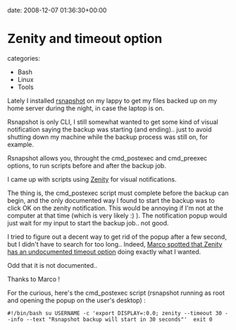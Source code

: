 


date: 2008-12-07 01:36:30+00:00


# Zenity and timeout option

categories:
- Bash
- Linux
- Tools


Lately I installed [rsnapshot](http://www.rsnapshot.org) on my lappy to get my files backed up on my home server during the night, in case the laptop is on.

Rsnapshot is only CLI, I still somewhat wanted to get some kind of visual notification saying the backup was starting (and ending).. just to avoid shutting down my machine while the backup process was still on, for example.

Rsnapshot allows you, throught the cmd_postexec and cmd_preexec options, to run scripts before and after the backup job.

I came up with scripts using [Zenity](http://live.gnome.org/Zenity) for visual notifications.

The thing is, the cmd_postexec script must complete before the backup can begin, and the only documented way I found to start the backup was to click OK on the zenity notification. This would be annoying if I'm not at the computer at that time (which is very likely :) ). The notification popup would just wait for my input to start the backup job.. not good.

I tried to figure out a decent way to get rid of the popup after a few second, but I didn't have to search for too long.. Indeed, [Marco spotted that Zenity has an undocumented timeout option](http://marcotmarcot.blogspot.com/2008/06/undocumented-timeout-option-in-zenity.html) doing exactly what I wanted.

Odd that it is not documented..

Thanks to Marco !

For the curious, here's the cmd_postexec script (rsnapshot running as root and opening the popup on the user's desktop) :

`#!/bin/bash
su USERNAME -c 'export DISPLAY=:0.0; zenity --timeout 30 --info --text "Rsnapshot backup will start in 30 seconds"' 
exit 0`

